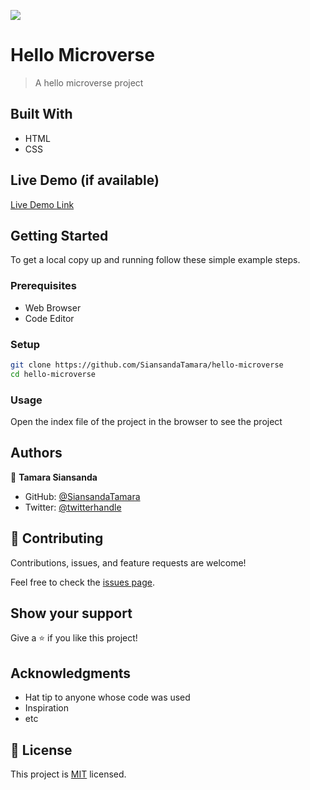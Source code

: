 ![](https://img.shields.io/badge/Microverse-blueviolet)

# Hello Microverse

> A hello microverse project

## Built With

- HTML
- CSS

## Live Demo (if available)

[Live Demo Link](https://github.com/SiansandaTamara/hello-microverse)

## Getting Started

To get a local copy up and running follow these simple example steps.

### Prerequisites

- Web Browser
- Code Editor

### Setup

```bash
git clone https://github.com/SiansandaTamara/hello-microverse
cd hello-microverse
```

### Usage

Open the index file of the project in the browser to see the project

## Authors

👤 **Tamara Siansanda**

- GitHub: [@SiansandaTamara](https://github.com/SiansandaTamara)
- Twitter: [@twitterhandle](https://twitter.com/TamaraSiansanda)

## 🤝 Contributing

Contributions, issues, and feature requests are welcome!

Feel free to check the [issues page](../../issues/).

## Show your support

Give a ⭐️ if you like this project!

## Acknowledgments

- Hat tip to anyone whose code was used
- Inspiration
- etc

## 📝 License

This project is [MIT](./MIT.md) licensed.
